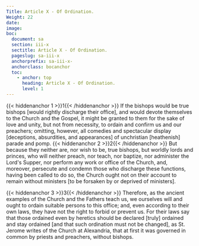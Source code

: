 ```yaml
---
Title: Article X - Of Ordination.
Weight: 22
date: 
image: 
boc:
  document: sa
  section: iii-x
  sectitle: Article X - Of Ordination.
  pageslug: sa-iii-x
  anchorprefix: sa-iii-x-
  anchorclass: bocanchor
  toc:
    - anchor: top
      heading: Article X - Of Ordination.
      level: 1
---
```


{{< hiddenanchor 1 >}}1{{< /hiddenanchor >}} If the
bishops would be true bishops [would rightly discharge their
office], and would devote themselves to the Church and the Gospel,
it might be granted to them for the sake of love and unity,
but not from necessity, to ordain and confirm us and our preachers;
omitting, however, all comedies and spectacular display [deceptions,
absurdities, and appearances] of unchristian [heathenish] parade
and pomp. {{< hiddenanchor 2 >}}2{{< /hiddenanchor >}} But because they neither are, nor wish to
be, true bishops, but worldly lords and princes, who will neither
preach, nor teach, nor baptize, nor administer the Lord's Supper,
nor perform any work or office of the Church, and, moreover,
persecute and condemn those who discharge these functions, having
been called to do so, the Church ought not on their account
to remain without ministers [to be forsaken by or deprived of
ministers].

{{< hiddenanchor 3 >}}3{{< /hiddenanchor >}} Therefore,
as the ancient examples of the Church and the Fathers teach
us, we ourselves will and ought to ordain suitable persons to
this office; and, even according to their own laws, they have
not the right to forbid or prevent us. For their laws say that
those ordained even by heretics should be declared [truly] ordained
and stay ordained [and that such ordination must not be changed],
as St. Jerome writes of the Church at Alexandria, that at first
it was governed in common by priests and preachers, without
bishops.

